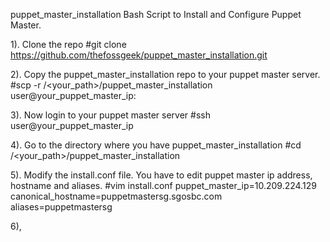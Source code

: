 puppet_master_installation
Bash Script to Install and Configure Puppet Master.

1). Clone the repo
#git clone https://github.com/thefossgeek/puppet_master_installation.git 

2). Copy the puppet_master_installation repo to your puppet master server.
#scp -r /<your_path>/puppet_master_installation user@your_puppet_master_ip:

3). Now login to your puppet master server
#ssh user@your_puppet_master_ip

4). Go to the directory where you have puppet_master_installation 
#cd /<your_path>/puppet_master_installation

5). Modify the install.conf file. You have to edit puppet master ip address, hostname and aliases.
#vim install.conf 
puppet_master_ip=10.209.224.129 
canonical_hostname=puppetmastersg.sgosbc.com
aliases=puppetmastersg

6), 
